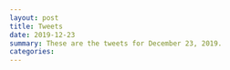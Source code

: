 ```yaml
---
layout: post
title: Tweets
date: 2019-12-23
summary: These are the tweets for December 23, 2019.
categories:
---
```


